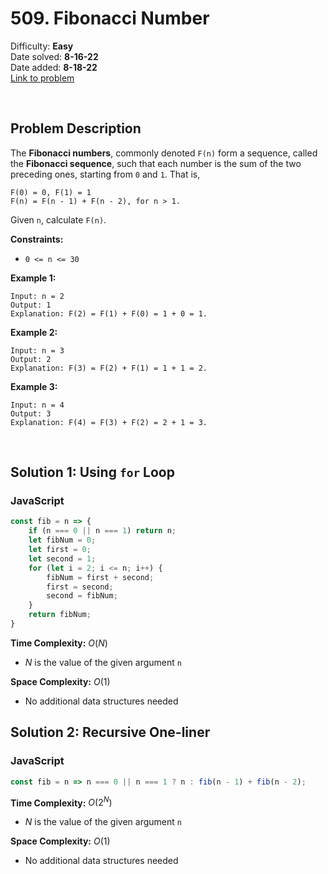 # 509. Fibonacci Number

Difficulty: **Easy**  
Date solved: **8-16-22**  
Date added: **8-18-22**  
[Link to problem](https://leetcode.com/problems/fibonacci-number/)

<br>

## Problem Description

The **Fibonacci numbers**, commonly denoted `F(n)` form a sequence, called the **Fibonacci sequence**, such that each number is the sum of the two preceding ones, starting from `0` and `1`. That is,
```
F(0) = 0, F(1) = 1
F(n) = F(n - 1) + F(n - 2), for n > 1.
```
Given `n`, calculate `F(n)`.

**Constraints:**

- `0 <= n <= 30`

**Example 1:**

```
Input: n = 2
Output: 1
Explanation: F(2) = F(1) + F(0) = 1 + 0 = 1.
```

**Example 2:**

```
Input: n = 3
Output: 2
Explanation: F(3) = F(2) + F(1) = 1 + 1 = 2.
```

**Example 3:**

```
Input: n = 4
Output: 3
Explanation: F(4) = F(3) + F(2) = 2 + 1 = 3.
```

<br>

## Solution 1: Using `for` Loop

### **JavaScript**

```js
const fib = n => {
    if (n === 0 || n === 1) return n;
    let fibNum = 0;
    let first = 0;
    let second = 1;
    for (let i = 2; i <= n; i++) {
        fibNum = first + second;
        first = second;
        second = fibNum;
    }
    return fibNum;
}
```

**Time Complexity:** $O(N)$
- $N$ is the value of the given argument `n`

**Space Complexity:** $O(1)$
- No additional data structures needed

## Solution 2: Recursive One-liner

### **JavaScript**

```js
const fib = n => n === 0 || n === 1 ? n : fib(n - 1) + fib(n - 2);
```

**Time Complexity:** $O(2^N)$
- $N$ is the value of the given argument `n`

**Space Complexity:** $O(1)$
- No additional data structures needed